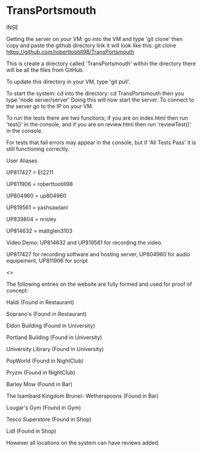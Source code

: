 # TransPortsmouth
INSE

Getting the server on your VM:
go into the VM and type 'git clone' then copy and paste the github directory link it will look like this:
git clone https://github.com/roberttootill98/TransPortsmouth 

This is create a directory called 'TransPortsmouth' within the directory there will be all the files from GitHub.

To update this directory in your VM, type 'git pull'.

To start the system:
cd into the directory: cd TransPortsmouth
then you type 'node server/server'
Doing this will now start the server. To connect to the server go to the IP on your VM.

To run the tests there are two functions; if you are on index.html then run 'test()' in the console, and if you are on review.html then run 'reviewTest()' in the console. 

For tests that fail errors may appear in the console, but if 'All Tests Pass' it is still functioning correctly.

User Aliases 

UP817427 = Et2211     

UP811906 = roberttootill98 

UP804960 = up804960  

UP819561 = yashsawlani

UP839804 = nrisley     

UP814632 = mattglen3103    

Video Demo: UP814632 and UP819561 for recording the video.

UP817427 for recording software and hosting server, UP804960 for audio equipement, UP811906 for script 

<<TEST CASES>>

The following entries on the website are fully formed and used for proof of concept:

Haldi (Found in Restaurant)

Soprano's (Found in Restaurant)

Eldon Building (Found in University)

Portland Building (Found in University)

University Library (Found in University)

PopWorld (Found in NightClub)

Pryzm (Found in NightClub)

Barley Mow (Found in Bar)

The Isambard Kingdom Brunel- Wetherspoons (Found in Bar)

Lougar's Gym (Found in Gym)

Tesco Superstore (Found in Shop)

Lidl (Found in Shop)


However all locations on the system can have reviews added.
